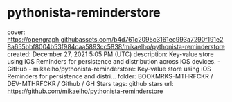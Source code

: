 # pythonista-reminderstore

cover: https://opengraph.githubassets.com/b4d761c2095c3161ec993a7290f191e28a655bbf8004b53f984caa5893cc5838/mikaelho/pythonista-reminderstore
created: December 27, 2021 5:05 PM (UTC)
description: Key-value store using iOS Reminders for persistence and distribution across iOS devices. - GitHub - mikaelho/pythonista-reminderstore: Key-value store using iOS Reminders for persistence and distri...
folder: BOOKMRKS-MTHRFCKR / DEV-MTHRFCKR / Github / GH Stars
tags: github stars
url: https://github.com/mikaelho/pythonista-reminderstore